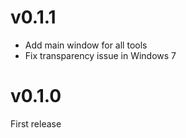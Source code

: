 # v0.1.1
- Add main window for all tools
- Fix transparency issue in Windows 7

# v0.1.0
First release
